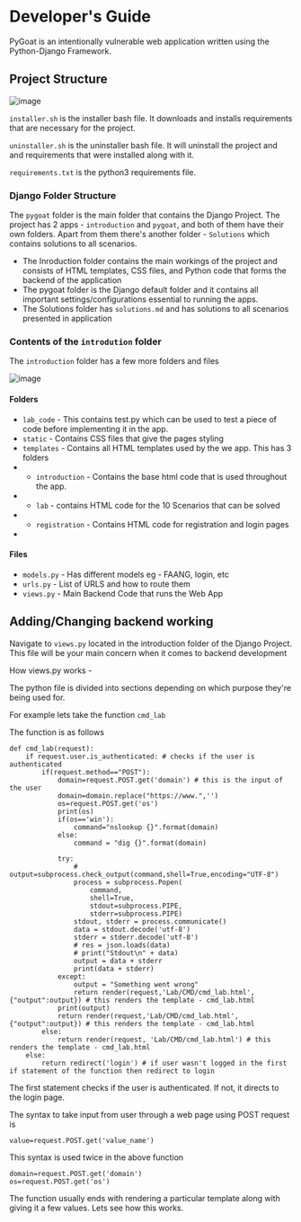 # Developer's Guide

PyGoat is an intentionally vulnerable web application written using the Python-Django Framework.

## Project Structure

![image](https://user-images.githubusercontent.com/70275323/154626667-be93c711-47ca-45db-be8d-4ce62e7fbfbb.png)

`installer.sh` is the installer bash file. It downloads and installs requirements that are necessary for the project.

`uninstaller.sh` is the uninstaller bash file. It will uninstall the project and and requirements that were installed along with it.

`requirements.txt` is the python3  requirements file.

### Django Folder Structure

The `pygoat` folder is the main folder that contains the Django Project. The project has 2 apps - `introduction` and `pygoat`, and both of them have their own folders. Apart from them there's another folder - `Solutions` which contains solutions to all scenarios. 

* The Inroduction folder contains the main workings of the project and consists of HTML templates, CSS files, and Python code that forms the backend of the application
* The pygoat folder is the Django default folder and it contains all important settings/configurations essential to running the apps. 
* The Solutions folder has `solutions.md` and has solutions to all scenarios presented in application

### Contents of the `introdution` folder

The `introduction` folder has a few more folders and files

![image](https://user-images.githubusercontent.com/70275323/154636031-c5bd01de-82ac-4fff-836a-b44e01c0e415.png)

#### Folders

* `lab_code` - This contains test.py which can be used to test a piece of code before implementing it in the app.
* `static` - Contains CSS files that give the pages styling
* `templates` - Contains all HTML templates used by the we app. This has 3 folders
* * `introduction` - Contains the base html code that is used throughout the app. 
* * `lab` - contains HTML code for the 10 Scenarios that can be solved
* * `registration` - Contains HTML code for registration and login pages
* 
#### Files

* `models.py` - Has different models eg - FAANG, login, etc 
* `urls.py` - List of URLS and how to route them
* `views.py` - Main Backend Code that runs the Web App

## Adding/Changing backend working

Navigate to `views.py` located in the introduction folder of the Django Project. This file will be your main concern when it comes to backend development

How views.py works -

The python file is divided into sections depending on which purpose they're being used for.

For example lets take the function `cmd_lab`

The function is as follows

```python3
def cmd_lab(request):
    if request.user.is_authenticated: # checks if the user is authenticated
        if(request.method=="POST"):
            domain=request.POST.get('domain') # this is the input of the user
            domain=domain.replace("https://www.",'')
            os=request.POST.get('os')
            print(os)
            if(os=='win'):
                command="nslookup {}".format(domain)
            else:
                command = "dig {}".format(domain)
            
            try:
                # output=subprocess.check_output(command,shell=True,encoding="UTF-8")
                process = subprocess.Popen(
                    command,
                    shell=True,
                    stdout=subprocess.PIPE, 
                    stderr=subprocess.PIPE)
                stdout, stderr = process.communicate()
                data = stdout.decode('utf-8')
                stderr = stderr.decode('utf-8')
                # res = json.loads(data)
                # print("Stdout\n" + data)
                output = data + stderr
                print(data + stderr)
            except:
                output = "Something went wrong"
                return render(request,'Lab/CMD/cmd_lab.html',{"output":output}) # this renders the template - cmd_lab.html
            print(output)
            return render(request,'Lab/CMD/cmd_lab.html',{"output":output}) # this renders the template - cmd_lab.html
        else:
            return render(request, 'Lab/CMD/cmd_lab.html') # this renders the template - cmd_lab.html
    else:
        return redirect('login') # if user wasn't logged in the first if statement of the function then redirect to login
```

The first statement checks if the user is authenticated. If not, it directs to the login page.

The syntax to take input from user through a web page using POST request is 

```python3
value=request.POST.get('value_name')
```
This syntax is used twice in the above function

```python3
domain=request.POST.get('domain')
os=request.POST.get('os')
```

The function usually ends with rendering a particular template along with giving it a few values. Lets see how this works.




